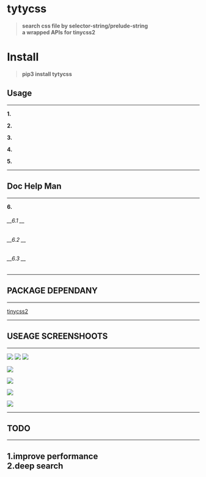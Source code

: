 # tytycss
>__search css file by selector-string/prelude-string__<br>
__a wrapped APIs for tinycss2__

# Install

>__pip3 install tytycss__


## Usage
-------------------------------------------------------
        
__1.__  

          
__2.__

        
__3.__

            
__4.__  

        
__5.__

        
-------------------------------------------------------

## Doc Help Man
-------------------------------------------------------
__6.__  

###### __6.1 __  

        
###### __6.2 __  

        
###### __6.3 __

        
-------------------------------------------------------




## PACKAGE DEPENDANY

---------------------------------------------------------
[tinycss2](https://github.com/Kozea/tinycss2/blob/master/tinycss2)

----------------------------------------------------------


## USEAGE SCREENSHOOTS

----------------------------------------------



![](/Images/.0.png)
![](/Images/.1.png)
![](/Images/.2.png)


        
![](/Images/.0.png)  



![](/Images/.0.png)



![](/Images/.0.png)



![](/Images/.0.png)

----------------------------------------------


## TODO
-----------------------------------------------
__1.improve performance__<br>
__2.deep search__<br>
-----------------------------------------------

